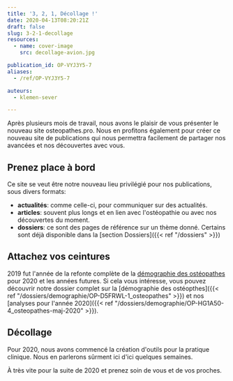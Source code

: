 ```yaml
---
title: '3, 2, 1, Décollage !'
date: 2020-04-13T08:20:21Z
draft: false
slug: 3-2-1-decollage
resources:
  - name: cover-image
    src: decollage-avion.jpg

publication_id: OP-VYJ3Y5-7
aliases:
  - /ref/OP-VYJ3Y5-7

auteurs:
  - klemen-sever

---
```


Après plusieurs mois de travail, nous avons le plaisir
de vous présenter le nouveau site osteopathes.pro. Nous
en profitons également pour créer ce nouveau site de publications
qui nous permettra facilement de partager nos avancées
et nos découvertes avec vous.

<!--more-->

## Prenez place à bord

Ce site se veut être notre nouveau lieu privilégié pour nos
publications, sous divers formats:

  * **actualités**: comme celle-ci, pour communiquer sur des actualités.
  * **articles**: souvent plus longs et en lien avec l'ostéopathie
    ou avec nos découvertes du moment.
  * **dossiers**: ce sont des pages de référence sur un thème donné. Certains
    sont déjà disponible dans la [section Dossiers]({{< ref "/dossiers" >}})

## Attachez vos ceintures

2019 fut l'année de la refonte complète de la [démographie des ostéopathes](https://www.osteopathes.pro/fr/cartographie) pour 2020 et les années futures.
Si cela vous intéresse, vous pouvez découvrir notre dossier complet
sur la [démographie des ostéopthes]({{< ref "/dossiers/demographie/OP-D5FRWL-1_osteopathes" >}})
et nos [analyses pour l'année 2020]({{< ref "/dossiers/demographie/OP-HG1A50-4_osteopathes-maj-2020" >}}).


## Décollage

Pour 2020, nous avons commencé la création d'outils pour la pratique clinique.
Nous en parlerons sûrment ici d'ici quelques semaines.

À très vite pour la suite de 2020 et prenez soin de vous et de vos proches.
